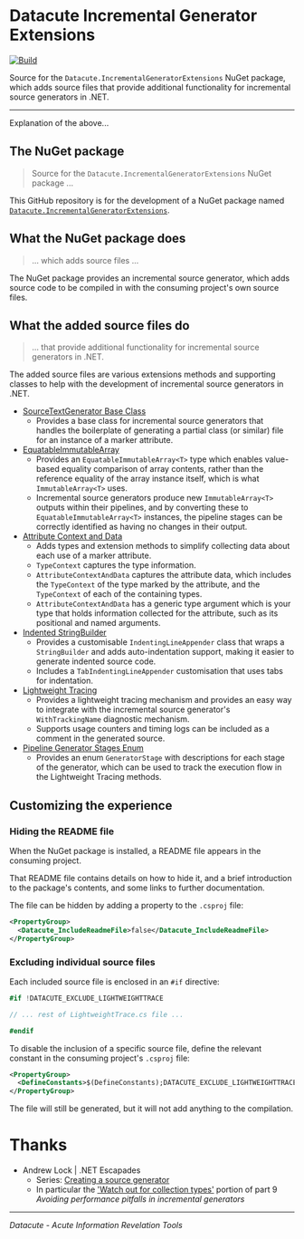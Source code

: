 # Datacute Incremental Generator Extensions

[![Build](https://github.com/datacute/IncrementalGeneratorExtensions/actions/workflows/ci.yml/badge.svg)](https://github.com/datacute/IncrementalGeneratorExtensions/actions/workflows/ci.yml)

Source for the `Datacute.IncrementalGeneratorExtensions` NuGet package,
which adds source files that provide additional functionality
for incremental source generators in .NET.

---
Explanation of the above...

## The NuGet package

> Source for the `Datacute.IncrementalGeneratorExtensions` NuGet package ...

This GitHub repository is for the development of a NuGet package named
[`Datacute.IncrementalGeneratorExtensions`](https://www.nuget.org/packages/Datacute.IncrementalGeneratorExtensions).

## What the NuGet package does

> ... which adds source files ...

The NuGet package provides an incremental source generator, which adds 
source code to be compiled in with the consuming project's own source files.

## What the added source files do

> ... that provide additional functionality
> for incremental source generators in .NET.

The added source files are various extensions methods and supporting classes
to help with the development of incremental source generators in .NET.

- [SourceTextGenerator Base Class](docs/SourceTextGeneratorBase%20README.md)
  - Provides a base class for incremental source generators that handles the boilerplate
    of generating a partial class (or similar) file for an instance of a marker attribute.
- [EquatableImmutableArray](docs/EquatableImmutableArray%20README.md)
  - Provides an `EquatableImmutableArray<T>` type which enables value-based
    equality comparison of array contents, rather than the reference equality
    of the array instance itself, which is what `ImmutableArray<T>` uses.
  - Incremental source generators produce new `ImmutableArray<T>` outputs within their
    pipelines, and by converting these to `EquatableImmutableArray<T>` instances,
    the pipeline stages can be correctly identified as having no changes in their
    output.
- [Attribute Context and Data](docs/AttributeContextAndData%20README.md)
  - Adds types and extension methods to simplify collecting data about each use of a marker attribute.
  - `TypeContext` captures the type information.
  - `AttributeContextAndData` captures the attribute data, which includes the `TypeContext` of the type marked by
    the attribute, and the `TypeContext` of each of the containing types.
  - `AttributeContextAndData` has a generic type argument which is your type that holds
    information collected for the attribute, such as its positional and named arguments.
- [Indented StringBuilder](docs/IndentingLineAppender%20README.md)
  - Provides a customisable `IndentingLineAppender` class that wraps a `StringBuilder` and adds
    auto-indentation support, making it easier to generate indented source code.
  - Includes a `TabIndentingLineAppender` customisation that uses tabs for indentation.
- [Lightweight Tracing](docs/LightweightTrace%20README.md)
  - Provides a lightweight tracing mechanism and provides an easy way to integrate
    with the incremental source generator's `WithTrackingName` diagnostic mechanism.
  - Supports usage counters and timing logs can be included as a comment in the generated source.
- [Pipeline Generator Stages Enum](docs/GeneratorStage%20README.md)
  - Provides an enum `GeneratorStage` with descriptions for each stage of the generator,
    which can be used to track the execution flow in the Lightweight Tracing methods.

## Customizing the experience

### Hiding the README file

When the NuGet package is installed, a README file appears in the consuming project.

That README file contains details on how to hide it, and a brief introduction to the package's
contents, and some links to further documentation.

The file can be hidden by adding a property to the `.csproj` file:

```xml
<PropertyGroup>
  <Datacute_IncludeReadmeFile>false</Datacute_IncludeReadmeFile>
</PropertyGroup>
```

### Excluding individual source files

Each included source file is enclosed in an `#if` directive:

```csharp
#if !DATACUTE_EXCLUDE_LIGHTWEIGHTTRACE

// ... rest of LightweightTrace.cs file ...

#endif
```

To disable the inclusion of a specific source file,
define the relevant constant in the consuming project's `.csproj` file:

```XML
<PropertyGroup>
  <DefineConstants>$(DefineConstants);DATACUTE_EXCLUDE_LIGHTWEIGHTTRACE</DefineConstants>
</PropertyGroup>
```

The file will still be generated, but it will not add anything to the compilation.

# Thanks

- Andrew Lock | .NET Escapades
  - Series: [Creating a source generator](https://andrewlock.net/series/creating-a-source-generator/)
  - In particular the ['Watch out for collection types'](https://andrewlock.net/creating-a-source-generator-part-9-avoiding-performance-pitfalls-in-incremental-generators/#4-watch-out-for-collection-types)
    portion of part 9 *Avoiding performance pitfalls in incremental generators*

---

*_Datacute - Acute Information Revelation Tools_*